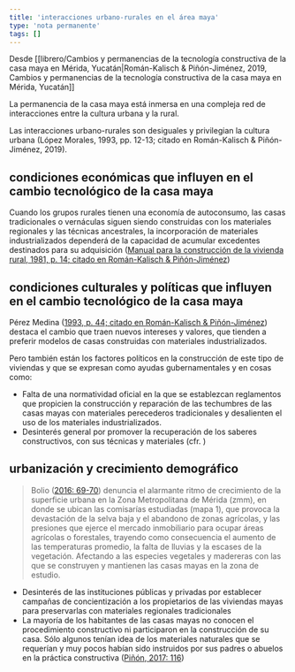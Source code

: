 ```yaml
---
title: 'interacciones urbano-rurales en el área maya'
type: 'nota permanente'
tags: []
---
```


Desde [[librero/Cambios y permanencias de la tecnología constructiva de la casa maya en Mérida, Yucatán|Román-Kalisch & Piñón-Jiménez, 2019, Cambios y permanencias de la tecnología constructiva de la casa maya en Mérida, Yucatán]]

La permanencia de la casa maya está inmersa en una compleja red de interacciones entre la cultura urbana y la rural.

Las interacciones urbano-rurales son desiguales y privilegian la cultura urbana (López Morales, 1993,  pp. 12-13; citado en Román-Kalisch & Piñón-Jiménez, 2019).

## condiciones económicas que influyen en el cambio tecnológico de la casa maya

Cuando los grupos rurales tienen una economía de autoconsumo, las casas tradicionales o vernáculas siguen siendo construidas con los materiales regionales y las técnicas ancestrales, la incorporación de materiales industrializados dependerá de la capacidad de acumular excedentes destinados para su adquisición ([Manual para la construcción de la vivienda rural, 1981, p. 14; citado en Román-Kalisch & Piñón-Jiménez](https://www.redalyc.org/jatsRepo/4779/477958274014/html/index.html#redalyc_477958274014_ref8))

## condiciones culturales y políticas que influyen en el cambio tecnológico de la casa maya 

Pérez Medina ([1993, p. 44; citado en Román-Kalisch & Piñón-Jiménez](https://www.redalyc.org/jatsRepo/4779/477958274014/html/index.html#redalyc_477958274014_ref11)) destaca el cambio que traen nuevos intereses y valores, que tienden a preferir modelos de casas construidas con materiales industrializados.

Pero también están los factores políticos en la construcción de este tipo de viviendas y que se expresan como ayudas gubernamentales y en cosas como:

- Falta de una normatividad oficial en la que se establezcan reglamentos que propicien la construcción y reparación de las techumbres de las casas mayas con materiales perecederos tradicionales y desalienten el uso de los materiales industrializados.
- Desinterés general por promover la recuperación de los saberes constructivos, con sus técnicas y materiales (cfr. )

## urbanización y crecimiento demográfico

>Bolio ([2016: 69-70](https://www.redalyc.org/jatsRepo/4779/477958274014/html/index.html#redalyc_477958274014_ref2)) denuncia el alarmante ritmo de crecimiento de la superficie urbana en la Zona Metropolitana de Mérida (zmm), en donde se ubican las comisarías estudiadas (mapa 1), que provoca la devastación de la selva baja y el abandono de zonas agrícolas, y las presiones que ejerce el mercado inmobiliario para ocupar áreas agrícolas o forestales, trayendo como consecuencia el aumento de las temperaturas promedio, la falta de lluvias y la escases de la vegetación. Afectando a las especies vegetales y madereras con las que se construyen y mantienen las casas mayas en la zona de estudio.


- Desinterés de las instituciones públicas y privadas por establecer campañas de concientización a los propietarios de las viviendas mayas para preservarlas con materiales regionales tradicionales
- La mayoría de los habitantes de las casas mayas no conocen el procedimiento constructivo ni participaron en la construcción de su casa. Sólo algunos tenían idea de los materiales naturales que se requerían y muy pocos habían sido instruidos por sus padres o abuelos en la práctica constructiva ([Piñón, 2017: 116](https://www.redalyc.org/jatsRepo/4779/477958274014/html/index.html#redalyc_477958274014_ref12))
